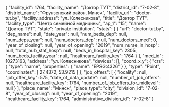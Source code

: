 {
    "facility_id": 1764,
    "facility_name": "Доктор ТУТ",
    "district_id": "7-02-8",
    "district_name": "Фрунзенский район, Минск",
    "facility_url": "doctor-tut.by",
    "facility_address": "ул. Колесникова",
    "title": "Доктор ТУТ",
    "facility_type": "Центр семейной медицины",
    "ap_1": "15",
    "name": "Доктор ТУТ",
    "state": "private institution",
    "stats": [
        {
            "url": "doctor-tut.by",
            "dep_name": null,
            "date_year": null,
            "num_beds_dep": null,
            "num_deps_year": null,
            "num_doctors_dep": null,
            "num_doctors_med": 0,
            "year_of_closing": null,
            "year_of_opening": "2019",
            "num_nurse_in_hosp": null,
            "total_nub_staf_hosp": null,
            "beds_in_hospital_key": 2305,
            "num_beds_facility_year": null,
            "healthcare_facility_key": 1764
        }
    ],
    "med_id": 10273163,
    "address": "ул. Колесникова",
    "devices": [],
    "coord_x_y": {
        "crs": {
            "type": "name",
            "properties": {
                "name": "EPSG:4326"
            }
        },
        "type": "Point",
        "coordinates": [
            27.4372,
            53.9215
        ]
    },
    "job_offers": [
        {
            "locality": null,
            "job_offer_key": 575,
            "date_of_data_update": null,
            "number_of_job_offers": null,
            "healthcare_facility_key": 1764,
            "number_of_job_offers_for_midlevel": null
        }
    ],
    "place_name": "Минск",
    "place_type": "city",
    "division_id": "7-02-8",
    "year_of_closing": null,
    "year_of_opening": "2019",
    "healthcare_facility_key": 1764,
    "administrative_division_id": "7-02-8"
}